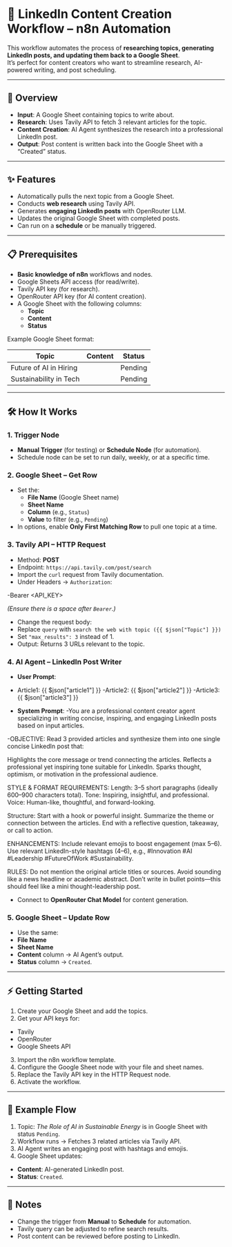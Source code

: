# 💼 LinkedIn Content Creation Workflow – n8n Automation

This workflow automates the process of **researching topics, generating LinkedIn posts, and updating them back to a Google Sheet**.  
It’s perfect for content creators who want to streamline research, AI-powered writing, and post scheduling.

---

## 🚀 Overview

- **Input**: A Google Sheet containing topics to write about.
- **Research**: Uses Tavily API to fetch 3 relevant articles for the topic.
- **Content Creation**: AI Agent synthesizes the research into a professional LinkedIn post.
- **Output**: Post content is written back into the Google Sheet with a “Created” status.

---

## ✨ Features

- Automatically pulls the next topic from a Google Sheet.
- Conducts **web research** using Tavily API.
- Generates **engaging LinkedIn posts** with OpenRouter LLM.
- Updates the original Google Sheet with completed posts.
- Can run on a **schedule** or be manually triggered.

---

## 📋 Prerequisites

- **Basic knowledge of n8n** workflows and nodes.
- Google Sheets API access (for read/write).
- Tavily API key (for research).
- OpenRouter API key (for AI content creation).
- A Google Sheet with the following columns:
  - **Topic**
  - **Content**
  - **Status**

Example Google Sheet format:

| Topic                   | Content   | Status   |
|-------------------------|-----------|----------|
| Future of AI in Hiring  |           | Pending  |
| Sustainability in Tech  |           | Pending  |

---

## 🛠️ How It Works

### 1. **Trigger Node**
- **Manual Trigger** (for testing) or **Schedule Node** (for automation).
- Schedule node can be set to run daily, weekly, or at a specific time.

### 2. **Google Sheet – Get Row**
- Set the:
  - **File Name** (Google Sheet name)
  - **Sheet Name**
  - **Column** (e.g., `Status`)
  - **Value** to filter (e.g., `Pending`)
- In options, enable **Only First Matching Row** to pull one topic at a time.

### 3. **Tavily API – HTTP Request**
- Method: **POST**
- Endpoint: `https://api.tavily.com/post/search`
- Import the `curl` request from Tavily documentation.
- Under Headers → `Authorization`:

-Bearer <API_KEY>

*(Ensure there is a space after `Bearer`.)*
- Change the request body:
- Replace `query` with `search the web with topic ({{ $json["Topic"] }})`
- Set `"max_results": 3` instead of 1.
- Output: Returns 3 URLs relevant to the topic.

### 4. **AI Agent – LinkedIn Post Writer**
- **User Prompt**:
- Article1: {{ $json["article1"] }}
-Article2: {{ $json["article2"] }}
-Article3: {{ $json["article3"] }}

- **System Prompt**:
-You are a professional content creator agent specializing in writing concise, inspiring, and engaging LinkedIn posts based on input articles.

-OBJECTIVE:
Read 3 provided articles and synthesize them into one single concise LinkedIn post that:

Highlights the core message or trend connecting the articles.
Reflects a professional yet inspiring tone suitable for LinkedIn.
Sparks thought, optimism, or motivation in the professional audience.

STYLE & FORMAT REQUIREMENTS:
Length: 3–5 short paragraphs (ideally 600–900 characters total).
Tone: Inspiring, insightful, and professional.
Voice: Human-like, thoughtful, and forward-looking.

Structure:
Start with a hook or powerful insight.
Summarize the theme or connection between the articles.
End with a reflective question, takeaway, or call to action.

ENHANCEMENTS:
Include relevant emojis to boost engagement (max 5–6).
Use relevant LinkedIn-style hashtags (4–6), e.g., #Innovation #AI #Leadership #FutureOfWork #Sustainability.

RULES:
Do not mention the original article titles or sources.
Avoid sounding like a news headline or academic abstract.
Don’t write in bullet points—this should feel like a mini thought-leadership post.


- Connect to **OpenRouter Chat Model** for content generation.

### 5. **Google Sheet – Update Row**
- Use the same:
- **File Name**
- **Sheet Name**
- **Content** column → AI Agent’s output.
- **Status** column → `Created`.

---

## ⚡ Getting Started

1. Create your Google Sheet and add the topics.
2. Get your API keys for:
 - Tavily
 - OpenRouter
 - Google Sheets API
3. Import the n8n workflow template.
4. Configure the Google Sheet node with your file and sheet names.
5. Replace the Tavily API key in the HTTP Request node.
6. Activate the workflow.

---

## 💬 Example Flow

1. Topic: *The Role of AI in Sustainable Energy* is in Google Sheet with status `Pending`.
2. Workflow runs → Fetches 3 related articles via Tavily API.
3. AI Agent writes an engaging post with hashtags and emojis.
4. Google Sheet updates:
 - **Content**: AI-generated LinkedIn post.
 - **Status**: `Created`.

---

## 📌 Notes

- Change the trigger from **Manual** to **Schedule** for automation.
- Tavily query can be adjusted to refine search results.
- Post content can be reviewed before posting to LinkedIn.
